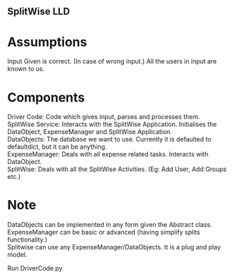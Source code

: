 ## SplitWise LLD

# Assumptions

Input Given is correct. (In case of wrong input.)
All the users in input are known to us.

# Components
Driver Code: Code which gives input, parses and processes them.  
SplitWise Service: Interacts with the SplitWise Application. Initialises the DataObject, ExpenseManager and SplitWise Application.  
DataObjects: The database we want to use. Currently it is defaulted to defaultdict, but it can be anything.  
ExpenseManager: Deals with all expense related tasks. Interacts with DataObject.  
SplitWise: Deals with all the SplitWise Activities. (Eg: Add User, Add Groups etc.)  

# Note
DataObjects can be implemented in any form given the Abstract class.  
ExpenseManager can be basic or advanced (having simplify splits functionality.)  
Splitwise can use any ExpenseManager/DataObjects. It is a plug and play model.  
  
Run DriverCode.py  
